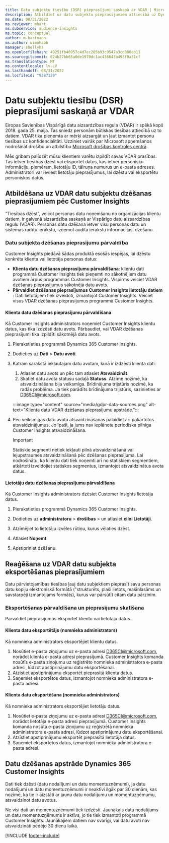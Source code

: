 ```yaml
---
title: Datu subjektu tiesību (DSR) pieprasījumi saskaņā ar VDAR | Microsoft Docs
description: Atbildiet uz datu subjektu pieprasījumiem attiecībā uz Dynamics 365 Customer Insights.
ms.date: 08/31/2022
ms.reviewer: mhart
ms.subservice: audience-insights
ms.topic: conceptual
author: m-hartmann
ms.author: wimohabb
manager: shellyha
ms.openlocfilehash: 49251fb46957c4d7ec205b93c9547a3cd380eb11
ms.sourcegitcommit: 624b27bb65a0de1970dc1ac436643b493f0a31cf
ms.translationtype: MT
ms.contentlocale: lv-LV
ms.lasthandoff: 08/31/2022
ms.locfileid: "9387120"
---
```

# <a name="data-subject-rights-dsr-requests-under-gdpr"></a>Datu subjektu tiesību (DSR) pieprasījumi saskaņā ar VDAR

Eiropas Savienības Vispārīgā datu aizsardzības regula (VDAR) ir spēkā kopš 2018. gada 25. maija. Tas sniedz personām būtiskas tiesības attiecībā uz to datiem. VDAR tika pieņemta ar mērķi aizsargāt un ļaut izmantot personu tiesības uz konfidencialitāti. Uzziniet vairāk par Microsoft apņemšanos nodrošināt drošību un atbilstību [Microsoft drošības kontroles centrā](https://www.microsoft.com/trust-center).

Mēs gribam palīdzēt mūsu klientiem varētu izpildīt savas VDAR prasības. Tas ietver tiesības dzēst vai eksportēt datus, kas ietver personisku informāciju, piemēram, lietotāju ID, tālruņa numurus un e-pasta adreses. Administratori var ieviest lietotāju pieprasījumus, lai dzēstu vai eksportētu personiskos datus.

## <a name="responding-to-gdpr-data-subject-delete-requests-for-customer-insights"></a>Atbildēšana uz VDAR datu subjektu dzēšanas pieprasījumiem pēc Customer Insights

“Tiesības dzēst”, veicot personas datu noņemšanu no organizācijas klientu datiem, ir galvenā aizsardzība saskaņā ar Vispārīgo datu aizsardzības regulu (VDAR). Personas datu dzēšana ietver visu personas datu un sistēmas radītu ierakstu, izņemot audita ierakstu informācijas, dzēšanu.

### <a name="manage-data-subject-delete-requests"></a>Datu subjekta dzēšanas pieprasījumu pārvaldība

Customer Insights piedāvā šādas produktā esošās iespējas, lai dzēstu konkrēta klienta vai lietotāja personas datus:

- **Klienta datu dzēšanas pieprasījumu pārvaldīšana**: klientu dati programmā Customer Insights tiek pieņemti no sākotnējiem datu avotiem ārpus programmas Customer Insights. Vispirms veiciet VDAR dzēšanas pieprasījumus sākotnējā datu avots.
- **Pārvaldiet dzēšanas pieprasījumus Customer Insights lietotāju datiem** : Dati lietotājiem tiek izveidoti, izmantojot Customer Insights. Veiciet visus VDAR dzēšanas pieprasījumus programmā Customer Insights.

#### <a name="manage-requests-to-delete-customer-data"></a>Klienta datu dzēšanas pieprasījumu pārvaldīšana

Kā Customer Insights administrators noņemiet Customer Insights klientu datus, kas tika izdzēsti datu avots. Pārbaudiet, vai VDAR dzēšanas pieprasījumi tika izpildīti sākotnējā datu avots.

1. Pierakstieties programmā Dynamics 365 Customer Insights.

1. Dodieties uz **Dati** > **Datu avoti**.

1. Katram sarakstā iekļautajam datu avotam, kurā ir izdzēsti klienta dati:
   1. Atlasiet datu avots un pēc tam atlasiet **Atsvaidzināt**.
   1. Skatiet datu avota statusu sadaļā **Statuss**. Atzīme nozīmē, ka atsvaidzināšana bija veiksmīga. Brīdinājuma trijstūris nozīmē, ka radās problēma. Ja tiek parādīts brīdinājuma trijstūris, sazinieties ar D365CI@microsoft.com.

   :::image type="content" source="media/gdpr-data-sources.png" alt-text="Klienta datu VDAR dzēšanas pieprasījumu apstrāde.":::

1. Pēc veiksmīgas datu avotu atsvaidzināšanas palaidiet arī pakārtotos atsvaidzinājumus. Jo īpaši, ja jums nav ieplānota periodiska pilnīga Customer Insights atsvaidzināšana.

   > [!IMPORTANT]
   > Statiskie segmenti netiek iekļauti pilnā atsvaidzināšanā vai lejupstraumes atsvaidzināšanā pēc dzēšanas pieprasījuma. Lai nodrošinātu, ka klientu dati tiek noņemti arī no statiskiem segmentiem, atkārtoti izveidojiet statiskos segmentus, izmantojot atsvaidzinātus avota datus.

#### <a name="manage-delete-requests-for-user-data"></a>Lietotāju datu dzēšanas pieprasījumu pārvaldīšana

Kā Customer Insights administrators dzēsiet Customer Insights lietotāja datus.

1. Pierakstieties programmā Dynamics 365 Customer Insights.

1. Dodieties uz **administratoru** > **drošības** > un atlasiet **cilni Lietotāji**.

1. Atzīmējiet to lietotāju izvēles rūtiņu, kurus vēlaties dzēst.

1. Atlasiet **Noņemt**.

1. Apstipriniet dzēšanu.

## <a name="responding-to-gdpr-data-subject-export-requests"></a>Reaģēšana uz VDAR datu subjekta eksportēšanas pieprasījumiem

Datu pārvietojamības tiesības ļauj datu subjektiem pieprasīt savu personas datu kopiju elektroniskā formātā ("strukturēts, plaši lietots, mašīnlasāms un savstarpēji izmantojams formāts), kurus var pārsūtīt citam datu pārzinim.

### <a name="manage-export-and-view-requests"></a>Eksportēšanas pārvaldīšana un pieprasījumu skatīšana

Pārvaldiet pieprasījumus eksportēt klientu vai lietotāju datus.

#### <a name="export-customer-data-tenant-admin"></a>Klienta datu eksportētājs (nomnieka administrators)

Kā nomnieka administrators eksportējiet klientu datus.

1. Nosūtiet e-pasta ziņojumu uz e-pasta adresi D365CI@microsoft.com, norādot klienta e-pasta adresi pieprasījumā. Customer Insights komanda nosūtīs e-pasta ziņojumu uz reģistrēto nomnieka administratora e-pasta adresi, lūdzot apstiprinājumu datu eksportēšanai.
2. Atzīstiet apstiprinājumu eksportēt pieprasītā klienta datus.
3. Saņemiet eksportētos datus, izmantojot nomnieka administratora e-pasta adresi.

#### <a name="export-user-data-tenant-admin"></a>Klienta datu eksportēšana (nomnieka administrators)

Kā nomnieka administrators eksportējiet lietotāju datus.

1. Nosūtiet e-pasta ziņojumu uz e-pasta adresi D365CI@microsoft.com, norādot lietotāja e-pasta adresi pieprasījumā. Customer Insights komanda nosūta e-pasta ziņojumu uz reģistrētā nomnieka administratora e-pasta adresi, lūdzot apstiprinājumu datu eksportēšanai.
1. Atzīstiet apstiprinājumu eksportēt pieprasītā lietotāja datus.
1. Saņemiet eksportētos datus, izmantojot nomnieka administratora e-pasta adresi.

## <a name="data-deletion-handling-in-dynamics-365-customer-insights"></a>Datu dzēšanas apstrāde Dynamics 365 Customer Insights

Dati tiek dzēsti (datu nodalījumi un datu momentuzņēmumi), ja datu nodalījumi un datu momentuzņēmumi ir neaktīvi ilgāk par 30 dienām, kas nozīmē, ka tie ir aizstāti ar jaunu datu nodalījumu un momentuzņēmumu, atsvaidzinot datu avotus.

Ne visi dati un momentuzņēmumi tiek izdzēsti. Jaunākais datu nodalījums un datu momentuzņēmums ir aktīvs, jo tie tiek izmantoti programmā Customer Insights. Jaunākajiem datiem nav svarīgi, vai datu avoti nav atsvaidzināti pēdējo 30 dienu laikā.

[!INCLUDE [footer-include](includes/footer-banner.md)]
